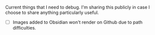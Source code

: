 Current things that I need to debug. I'm sharing this publicly in case I choose to share anything particularly useful.

- [ ] Images added to Obsidian won't render on Github due to path difficulties. 
